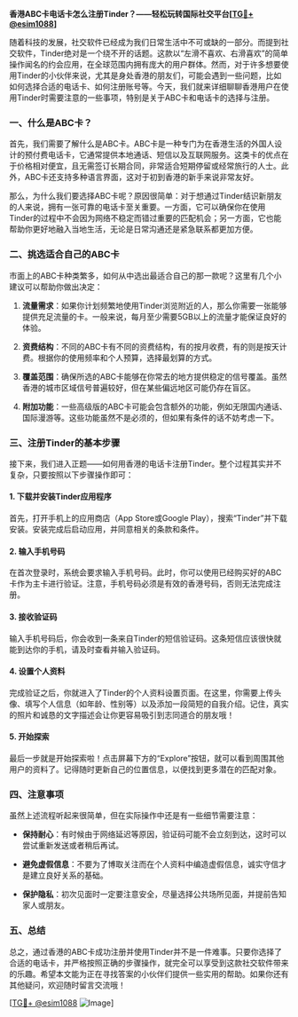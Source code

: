 **香港ABC卡电话卡怎么注册Tinder？——轻松玩转国际社交平台[[TG💪+ @esim1088](https://t.me/s/esim1088)]**

随着科技的发展，社交软件已经成为我们日常生活中不可或缺的一部分。而提到社交软件，Tinder绝对是一个绕不开的话题。这款以“左滑不喜欢、右滑喜欢”的简单操作闻名的约会应用，在全球范围内拥有庞大的用户群体。然而，对于许多想要使用Tinder的小伙伴来说，尤其是身处香港的朋友们，可能会遇到一些问题，比如如何选择合适的电话卡、如何注册账号等。今天，我们就来详细聊聊香港用户在使用Tinder时需要注意的一些事项，特别是关于ABC卡和电话卡的选择与注册。

### 一、什么是ABC卡？

首先，我们需要了解什么是ABC卡。ABC卡是一种专门为在香港生活的外国人设计的预付费电话卡，它通常提供本地通话、短信以及互联网服务。这类卡的优点在于价格相对便宜，且无需签订长期合同，非常适合短期停留或经常旅行的人士。此外，ABC卡还支持多种语言界面，这对于初到香港的新手来说非常友好。

那么，为什么我们要选择ABC卡呢？原因很简单：对于想通过Tinder结识新朋友的人来说，拥有一张可靠的电话卡至关重要。一方面，它可以确保你在使用Tinder的过程中不会因为网络不稳定而错过重要的匹配机会；另一方面，它也能帮助你更好地融入当地生活，无论是日常沟通还是紧急联系都更加方便。

### 二、挑选适合自己的ABC卡

市面上的ABC卡种类繁多，如何从中选出最适合自己的那一款呢？这里有几个小建议可以帮助你做出决定：

1. **流量需求**：如果你计划频繁地使用Tinder浏览附近的人，那么你需要一张能够提供充足流量的卡。一般来说，每月至少需要5GB以上的流量才能保证良好的体验。
   
2. **资费结构**：不同的ABC卡有不同的资费结构，有的按月收费，有的则是按天计费。根据你的使用频率和个人预算，选择最划算的方式。

3. **覆盖范围**：确保所选的ABC卡能够在你常去的地方提供稳定的信号覆盖。虽然香港的城市区域信号普遍较好，但在某些偏远地区可能仍存在盲区。

4. **附加功能**：一些高级版的ABC卡可能会包含额外的功能，例如无限国内通话、国际漫游等。这些功能虽然不是必须的，但如果有条件的话不妨考虑一下。

### 三、注册Tinder的基本步骤

接下来，我们进入正题——如何用香港的电话卡注册Tinder。整个过程其实并不复杂，只要按照以下步骤操作即可：

#### 1. 下载并安装Tinder应用程序
首先，打开手机上的应用商店（App Store或Google Play），搜索“Tinder”并下载安装。安装完成后启动应用，并同意相关的条款和条件。

#### 2. 输入手机号码
在首次登录时，系统会要求输入手机号码。此时，你可以使用已经购买好的ABC卡作为主卡进行验证。注意，手机号码必须是有效的香港号码，否则无法完成注册。

#### 3. 接收验证码
输入手机号码后，你会收到一条来自Tinder的短信验证码。这条短信应该很快就能到达你的手机，请及时查看并输入验证码。

#### 4. 设置个人资料
完成验证之后，你就进入了Tinder的个人资料设置页面。在这里，你需要上传头像、填写个人信息（如年龄、性别等）以及添加一段简短的自我介绍。记住，真实的照片和诚恳的文字描述会让你更容易吸引到志同道合的朋友哦！

#### 5. 开始探索
最后一步就是开始探索啦！点击屏幕下方的“Explore”按钮，就可以看到周围其他用户的资料了。记得随时更新自己的位置信息，以便找到更多潜在的匹配对象。

### 四、注意事项

虽然上述流程听起来很简单，但在实际操作中还是有一些细节需要注意：

- **保持耐心**：有时候由于网络延迟等原因，验证码可能不会立刻到达，这时可以尝试重新发送或者稍后再试。
  
- **避免虚假信息**：不要为了博取关注而在个人资料中编造虚假信息，诚实守信才是建立良好关系的基础。

- **保护隐私**：初次见面时一定要注意安全，尽量选择公共场所见面，并提前告知家人或朋友。

### 五、总结

总之，通过香港的ABC卡成功注册并使用Tinder并不是一件难事。只要你选择了合适的电话卡，并严格按照正确的步骤操作，就完全可以享受到这款社交软件带来的乐趣。希望本文能为正在寻找答案的小伙伴们提供一些实用的帮助。如果你还有其他疑问，欢迎随时留言交流哦！

[[TG💪+ @esim1088](https://t.me/s/esim1088) ![Image](https://i.postimg.cc/4NQfJmqS/Snipaste-2025-05-13-00-14-12.png)]